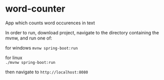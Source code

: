# word-counter
App which counts word occurences in text


In order to run, download project, navigate to the directory containing the mvnw, and run one of:  

for windows
```mvnw spring-boot:run```

for linux  
```./mvnw spring-boot:run```

then navigate to 
```http://localhost:8080``` 

